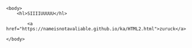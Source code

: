 <!DOCTYPE html>
<html>
	<head>
		<title>Hello World!</title>
	</head>

	<body>
		<hl>SIIIIUUUUU</hl>
			
			<a href="https://nameisnotavaliable.github.io/ka/HTML2.html">zuruck</a>
		
	</body>

</html>
